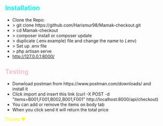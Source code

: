 <h2 style="color:cyan">Installation</h2>
<ul>
    <li>Clone the Repo: <br> </li>
    <li style=""> > git clone https://github.com/Harismur98/Mamak-checkout.git</li>
    <li> > cd Mamak-checkout</li>
    <li> > composer install or composer update</li>
    <li> > duplicate (.env.example) file and change the name to (.env)</li>
    <li> > Set up .env file</li>
    <li> > php artisan serve</li>
    <li> <a href="http://127.0.0.1:8000/">http://127.0.0.1:8000/</a> </li>
</ul>
<h2 style="color:pink">Testing</h2>
<ul>
    <li>Donwload postman from https://www.postman.com/downloads/ and install it</li>
    <li>Click import and insert this link (curl -X POST -d "items=B001,F001,B002,B001,F001" http://localhost:8000/api/checkout)</li>
    <li>You can add or remove the items on body tab</li>
    <li>When you click send it will return the total price</li>
</ul>

<p style="color:yellow">Thanks ❤<p>